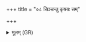 +++
title = "०८ सिञ्चन्तु कृषयः सम्"

+++
<details><summary>मूलम् (GR)</summary>

(…) सिञ्चन्तु कृषयः  
सं मा सिञ्चन्त्व् ओषधीः ।  
सोमः सम् (…) ॥
</details>